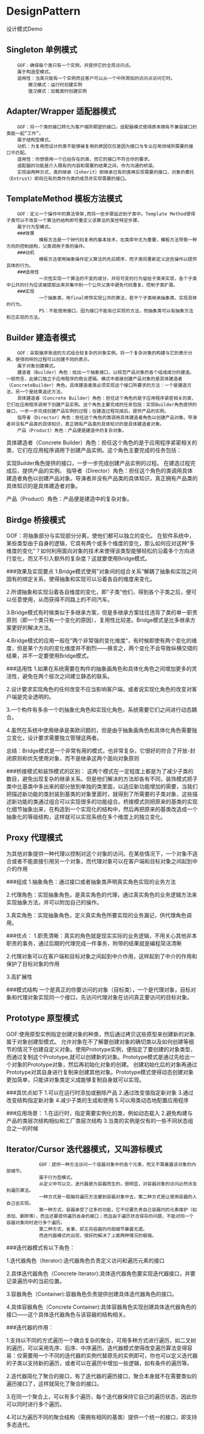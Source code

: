 DesignPattern
====
设计模式Demo



Singleton 单例模式
------
        GOF：确保每个类只有一个实例，并提供它的全局访问点。
        属于构造型模式。
        适用性：当类只能有一个实例而且客户可以从一个中所周知的访问点访问它时。
            懒汉模式：运行时创建实例
            饿汉模式：加载类时创建实例
    
Adapter/Wrapper 适配器模式
------
        GOF：将一个类的接口转化为客户端所期望的接口。适配器模式使得原本拥有不兼容接口的类能一起“工作”。
        属于结构型模式。
        动机：为复用而设计的类不能够被复用的原因仅仅是因为接口与专业应用领域所需要的接口不匹配。
        适用性：你想使用一个已经存在的类，而它的接口不符合你的要求。
        适配器的功能是介入既有的内容和需要的结果之间，作为沟通的桥梁。
        实现由两种方式，类的继承（Inherit）即继承已有的类再实现需要的接口，对象的委托（Entrust）即将已有的类作为类的成员并实现需要的接口。
        

TemplateMethod 模板方法模式
------
        GOF：定义一个操作中的算法骨架,而将一些步骤延迟到子类中。Template Method使得子类可以不改变一个算法的结构即可重定义该算法的某些特定步骤。
        属于行为型模式。
        ###效果
                模板方法是一个钟代码复用的基本技术，在类库中尤为重要，模板方法导致一种方向的控制结构，父类调用子类的操作。
        ###动机
                模板方法使用抽象操作定义算法的先后顺序，而子类将重新定义这些操作以提供具体的行为。
        ###适用性
                一次性实现一个算法的不变的成分，并将可变的行为留给子类来实现，各个子类中公共的行为应该被提取出来并集中到一个公共父类中避免代码重复。控制子类扩展。
        ###实现
                一个抽象类，用final修饰实现公共的算法，若干个子类继承抽象类，实现具体的行为。
                PS：不能使用接口，因为接口不能有已实现的方法，而抽象类可以有抽象方法和已实现的方法。
                
Builder 建造者模式
------
        GOF：采取循序渐进的方式组合较复杂的对象实例。将一个复杂对象的构建与它的表示分离，使得同样的过程可以创建不同的表示。
        属于对象创建模式。
        建造者（Builder）角色：给出一个抽象接口，以规范产品对象的各个组成成分的建造。一般而言，此接口独立于应用程序的商业逻辑。模式中直接创建产品对象的是具体建造者（ConcreteBuilder）角色。具体建造者类必须实现这个接口所要求的方法：一个是建造方法，另一个是结果返还方法。
        具体建造者（Concrete Builder）角色：担任这个角色的是于应用程序紧密相关的类，它们在应用程序调用下创建产品实例。这个角色主要完成的任务包括：实现Builder角色提供的接口，一步一步完成创建产品实例的过程；在建造过程完成后，提供产品的实例。
        指导者（Director）角色：担任这个角色的类调用具体建造者角色以创建产品对象。导演者并没有产品类的具体知识，真正拥有产品类的具体知识的是具体建造者对象。
        产品（Product）角色：产品便是建造中的复杂对象。

具体建造者（Concrete Builder）角色：担任这个角色的是于应用程序紧密相关的类，它们在应用程序调用下创建产品实例。这个角色主要完成的任务包括：

实现Builder角色提供的接口，一步一步完成创建产品实例的过程。
在建造过程完成后，提供产品的实例。
指导者（Director）角色：担任这个角色的类调用具体建造者角色以创建产品对象。导演者并没有产品类的具体知识，真正拥有产品类的具体知识的是具体建造者对象。

产品（Product）角色：产品便是建造中的复杂对象。
    
Birdge 桥接模式
------
GOF：将抽象部分与实现部分分离，使他们都可以独立的变化。
在软件系统中，某些类型由于自身的逻辑，它具有两个或多个维度的变化，那么如何应对这种“多维度的变化”？如何利用面向对象的技术来使得该类型能够轻松的沿着多个方向进行变化，而又不引入额外的复杂度？这就要使用Bridge模式。

###效果及实现要点
  1.Bridge模式使用"对象间的组合关系“解耦了抽象和实现之间固有的绑定关系，使得抽象和实现可以沿着各自的维度来变化。
  
  2.所谓抽象和实现沿着各自维度的变化，即”子类“他们，得到各个子类之后，便可以任意使用，从而获得不同路上的不同汽车。
  
  3.Bridge模式有时候类似于多继承方案，但是多继承方案往往违背了类的单一职责原则（即一个类只有一个变化的原因），复用性比较差。Bridge模式是比多继承方案更好的解决方法。
  
  4.Bridge模式的应用一般在”两个非常强的变化维度“，有时候即使有两个变化的维度，但是某个方向的变化维度并不剧烈——换言之，两个变化不会导致纵横交错的结果，并不一定要使用Bridge模式。
  
###适用性
  1.如果在系统需要在构件的抽象画角色和具体化角色之间增加更多的灵活性，避免在两个层次之间建立静态的联系。
  
  2.设计要求实现角色的任何改变不应当影响客户端，或者说实现化角色的改变对客户端是完全透明的。
  
  3.一个构件有多余一个的抽象化角色和实现化角色，系统需要它们之间进行动态耦合。
  
  4.虽然在系统中使用继承是美欧问题的，但是由于抽象画角色和具体化角色需要独立变化，设计要求需要独立管理这两者。
  
  总结：Bridge模式是一个非常有用的模式，也非常复杂，它很好的符合了开放-封闭原则和优先使用对象，而不是继承这两个面向对象原则
  
###桥接模式和装饰模式的区别：
  这两个模式在一定程度上都是为了减少子类的数目，避免出现复杂的继承关系。但是他们解决的方法却各有不同，装饰模式把子类中比基类中多出来的部分放到单独的类里面，以适应新功能增加的需要，当我们把描述新功能的类封装到基类的对象里面时，就得到了所需要的子类对象，这些描述新功能的类通过组合可以实现很多的功能组合。桥接模式则把原来的基类的实现化细节抽象出来，在构造到一个实现化的结构中，然后再把原来的基类改造成一个抽象化的等级结构，这样就可以实现系统在多个维度上的独立变化。
  
Proxy 代理模式
------
为其他对象提供一种代理以控制对这个对象的访问。在某些情况下，一个对象不适合或者不能直接引用另一个对象，而代理对象可以在客户端和目标对象之间起到中介的作用

###组成
  1.抽象角色：通过接口或者抽象类声明真实角色实现的业务方法
  
  2.代理角色：实现抽象角色，是真实角色的代理，通过真实角色的业务逻辑方法来实现抽象方法，并可以附加自己的操作。
  
  3.真实角色：实现抽象角色，定义真实角色所要实现的业务漏记，供代理角色调用。
  
###优点：
  1.职责清晰：真实的角色就是现实实际的业务逻辑，不用关心其他非本职责的事务，通过后期的代理完成一件事务，附带的结果就是编程简洁清晰
  
  2.代理对象可以在客户端和目标对象之间起到中介作用，这样起到了中介的作用和保护了目标对象的作用
  
  3.高扩展性
  
###模式结构
  一个是真正的你要访问的对象（目标类），一个是代理对象，目标对象和代理对象实现同一个接口，先访问代理对象在访问真正要访问的目标对象。

Prototype 原型模式
-------
GOF:使用原型实例指定创建对象的种类，然后通过拷贝这些原型来创建新的对象.
属于对象创建型模式。
允许对象在不了解要创建对象的确切类以及如何创建等细节的情况下创建自定义对象。使用Prototype实例，便指定了要创建的对象类型，而通过复制这个Prototype,就可以创建新的对象。Prototype模式是通过先给出一个对象的Prototype对象，然后再初始化对象的创建。
创建初始化后的对象再通过Prototype对其自身进行复制来创建其他对象。Prototype模式使得动态创建对象更加简单，只能讲对象类定义成能够复制自身就可以实现。

###其优点如下
                1.可以在运行时添加或删除产品
                2.通过改变值指定新对象
                3.通过改变结构指定新对象
                4.减少子类的生成和使用
                5.可以用类动态地配置应用程序
  
###应用场景：
                1.在运行时，指定需要实例化的类，例如动态载入
                2.避免构建与产品的类层次结构相似和工厂类层次结构
                3.当类的实例是仅有的一些不同状态组合之一的时候

Iterator/Cursor   迭代器模式，又叫游标模式
-------
                GOF：提供一种方法访问一个容器对象中的各个元素，而又不需暴露该对象的内部细节。
                属于行为型模式。
                从定义中可以见，迭代器是为容器而生的，很明显，对容器对象的访问必然涉及到遍历算法。
                一种方式是一股脑将遍历方法塞到容器对象中去，第二种方式是让使用容器的人自己去实现。
                第一种方式，容器承受了过多的功能，它不仅要负责自己容器内的元素维护（如添加、删除等），而且还要提供遍历自身的接口；而且由于遍历状态保存的问题，不能对同一个容器对象同时进行多个遍历。
                第二种方式，省事，却又将容器的内部细节暴露无遗。
                而迭代器模式的出现，很好的解决了上面两种情况的极端。
                
###迭代器模式有以下角色：

  1.迭代器角色（Iterator):迭代器角色负责定义访问和遍历元素的接口
  
  2.具体迭代器角色（Concrete Iterator):具体迭代器角色要实现迭代器接口，并要记录遍历中的当前位置。
  
  3.容器角色（Container):容器角色负责提供创建具体迭代器角色的接口。
  
  4.具体容器角色（Concrete Container):具体容器角色实现创建具体迭代器角色的接口——这个具体迭代器角色与该容器的结构相关。
  
###迭代器的作用：

  1.支持以不同的方式遍历一个耦合复杂的聚合，可用多种方式进行遍历，如二叉树的遍历，可以采用先序、后序、中序遍历。迭代器模式使得改变遍历算法变得容易：仅需要用一个不同的迭代器的实例代替原先的实例即可，你也可以定义迭代器的子类以支持新的遍历，或者可以在遍历中增加一些逻辑，如有条件的遍历等。
  
  2.迭代器简化了聚合的接口，有了迭代器的遍历接口，聚合本身就不在需要类似的遍历接口了，这样就简化了聚合的接口。
  
  3.在同一个聚合上，可以有多个遍历，每个迭代器保持它自己的遍历状态，因此你可以同时进行多个遍历。
  
  4.可以为遍历不同的聚合结构（需拥有相同的基类）提供一个统一的接口，即支持多态迭代。
  
